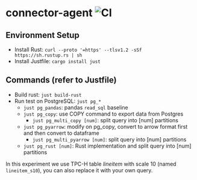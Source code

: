 # connector-agent ![CI](https://github.com/dovahcrow/treerite/workflows/CI/badge.svg)

## Environment Setup
* Install Rust: `curl --proto '=https' --tlsv1.2 -sSf https://sh.rustup.rs | sh`
* Install Justfile: `cargo install just`

## Commands (refer to Justfile)
* Build rust: `just build-rust`
* Run test on PostgreSQL: `just pg_*`
  * `just pg_pandas`: pandas `read_sql` baseline
  * `just pg_copy`: use COPY command to export data from Postgres
    * `just pg_multi_copy [num]`: split query into [num] partitions
  * `just pg_pyarrow`: modify on pg_copy, convert to arrow format first and then convert to dataframe
    * `just pg_multi_pyarrow [num]`: split query into [num] partitions
  * `just pg_rust [num]`: Rust implementation and split query into [num] partitions
  
In this experiment we use TPC-H table *lineitem* with scale 10 (named `lineitem_s10`), you can also replace it with your own query.
